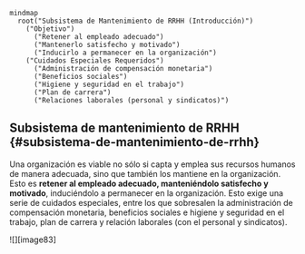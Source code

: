 ```mermaid
mindmap
  root("Subsistema de Mantenimiento de RRHH (Introducción)")
    ("Objetivo")
      ("Retener al empleado adecuado")
      ("Mantenerlo satisfecho y motivado")
      ("Inducirlo a permanecer en la organización")
    ("Cuidados Especiales Requeridos")
      ("Administración de compensación monetaria")
      ("Beneficios sociales")
      ("Higiene y seguridad en el trabajo")
      ("Plan de carrera")
      ("Relaciones laborales (personal y sindicatos)")
```

## **Subsistema de mantenimiento de RRHH** {#subsistema-de-mantenimiento-de-rrhh}

Una organización es viable no sólo si capta y emplea sus recursos humanos de manera adecuada, sino que también los mantiene en la organización. Esto es **retener al empleado adecuado, manteniéndolo satisfecho y motivado**, induciéndolo a permanecer en la organización. Esto exige una serie de cuidados especiales, entre los que sobresalen la administración de compensación monetaria, beneficios sociales e higiene y seguridad en el trabajo, plan de carrera y relación laborales (con el personal y sindicatos).

![][image83] 